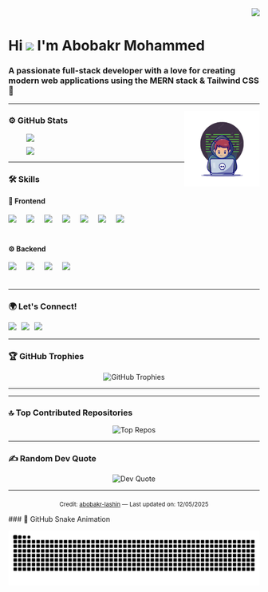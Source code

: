 <div align="right">
  <img src="https://visitor-badge.laobi.icu/badge?page_id=abobakr-lashin.abobakr-lashin" />
</div>

<h1 align="left">
  Hi <img src="https://media.giphy.com/media/hvRJCLFzcasrR4ia7z/giphy.gif" width="28">
  I'm Abobakr Mohammed


</h1>


<h3 align="left">
  A passionate full-stack developer with a love for creating modern web applications using the MERN stack & Tailwind CSS 🚀
</h3>

---
<img align="right" style="display: flex; flex-wrap: wrap; justify-content: center; gap: 10px;" src="https://raw.githubusercontent.com/mohamedelkashef15/mohamedelkashef15/main/github-profile.png" width="30%" style="min-width: 150px; max-width: 30%;" />

### ⚙️ GitHub Stats

<div align="left" style="display: flex; flex-wrap: wrap; justify-content: center; gap: 10px;">
  <img src="https://github-readme-stats.vercel.app/api?username=abobakr-lashin&show_icons=true&theme=dracula" style="width: 48%; min-width: 280px; height: auto;" />
  <img src="https://github-readme-stats.vercel.app/api/top-langs/?username=abobakr-lashin&layout=compact&theme=dracula" style="width: 48%; min-width: 280px; height: auto;" />
</div>

---

### 🛠 Skills

#### 🧩 Frontend
<div align="left" style="display: flex; flex-wrap: wrap; gap: 20px;">
  <img src="https://cdn.jsdelivr.net/gh/devicons/devicon/icons/html5/html5-original.svg" height="40" />
  <img src="https://cdn.jsdelivr.net/gh/devicons/devicon/icons/css3/css3-original.svg" height="40" />
  <img src="https://cdn.simpleicons.org/javascript/F7DF1E" height="30" />
  <img src="https://cdn.jsdelivr.net/gh/devicons/devicon/icons/typescript/typescript-original.svg" height="40" />
  <img src="https://cdn.jsdelivr.net/gh/devicons/devicon/icons/react/react-original.svg" height="40" />
  <img src="https://cdn.jsdelivr.net/gh/devicons/devicon/icons/nextjs/nextjs-original.svg" height="40" />
  <img src="https://cdn.simpleicons.org/tailwindcss/06B6D4" height="30" />
</div>

#### ⚙️ Backend
<div align="left" style="display: flex; flex-wrap: wrap; gap:20px;">
  <img src="https://cdn.simpleicons.org/nodedotjs/339933" height="40" />
  <img src="https://skillicons.dev/icons?i=express" height="40" />
  <img src="https://skillicons.dev/icons?i=mongodb" height="40" />
  <img src="https://skillicons.dev/icons?i=redux" height="40" />
</div>

---

### 🌍 Let's Connect!

<div align="left" style="display: flex; gap: 10px;">
  <a href="[https://www.linkedin.com/in/abubakr-lashin-60383b2a2/](https://www.linkedin.com/in/abubakrlashin/)" target="_blank">
    <img src="https://raw.githubusercontent.com/maurodesouza/profile-readme-generator/master/src/assets/icons/social/linkedin/default.svg" width="40" />
  </a>
  <a href="https://wa.me/201065353984" target="_blank">
    <img src="https://raw.githubusercontent.com/maurodesouza/profile-readme-generator/master/src/assets/icons/social/whatsapp/default.svg" width="40" />
  </a>
  <a href="mailto:aboubakrlashin@gmail.com" target="_blank">
    <img src="https://raw.githubusercontent.com/maurodesouza/profile-readme-generator/master/src/assets/icons/social/gmail/default.svg" width="40" />
  </a>
</div>

---
### 🏆 GitHub Trophies

<p align="center">
  <img src="https://github-profile-trophy.vercel.app/?username=abobakr-lashin&theme=onedark&no-frame=true&no-bg=false&margin-w=4" alt="GitHub Trophies" />
</p>

---
____
### 🔝 Top Contributed Repositories

<p align="center">
  <img src="https://github-contributor-stats.vercel.app/api?username=abobakr-lashin&limit=5&theme=tokyonight&combine_all_yearly_contributions=true" alt="Top Repos" />
</p>

---

### ✍️ Random Dev Quote

<p align="center">
  <img src="https://quotes-github-readme.vercel.app/api?type=horizontal&theme=radical" alt="Dev Quote" />
</p>

---


<p align="center">
  <sub>Credit: <a href="https://github.com/abobakr-lashin">abobakr-lashin</a> — Last updated on: 12/05/2025</sub>
</p>
### 🐍 GitHub Snake Animation

<p align="center">
  <img src="https://raw.githubusercontent.com/abobakr-lashin/snk/output/snake.svg" alt="Snake animation" style="pointer-events: none; max-width: 100%;" />
</p>
